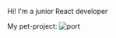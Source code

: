 Hi! I'm a junior React developer

My pet-project:
![port](https://user-images.githubusercontent.com/58021068/117965195-ec125980-b33b-11eb-9170-1be3f3d158b1.gif)
